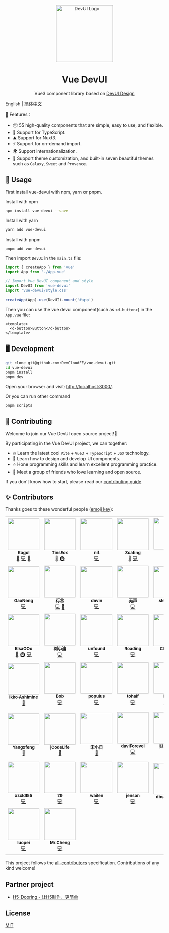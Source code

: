 <p align="center">
  <a href="https://devui.design/" target="_blank" rel="noopener noreferrer">
    <img alt="DevUI Logo" src="https://vue-devui.github.io/assets/logo.svg" width="180" style="max-width:100%;">
  </a>
</p>

<h1 align="center">Vue DevUI</h1>

<p align="center">Vue3 component library based on <a href="https://devui.design/" target="_blank" rel="noopener noreferrer">DevUI Design</a></p>

English | [简体中文](README.zh-CN.md)

🌈 Features：

- 📦 55 high-quality components that are simple, easy to use, and flexible.
- 🔑 Support for TypeScript.
- ⛰️ Support for Nuxt3.
- ⚡ Support for on-demand import.
- 🌍 Support internationalization.
- 🎨 Support theme customization, and built-in seven beautiful themes such as `Galaxy`, `Sweet` and `Provence`.

## 🔧 Usage

First install vue-devui with npm, yarn or pnpm.

Install with npm

```sh
npm install vue-devui --save
```

Install with yarn

```sh
yarn add vue-devui
```

Install with pnpm

```sh
pnpm add vue-devui
```


Then import `DevUI` in the `main.ts` file:

```ts
import { createApp } from 'vue'
import App from './App.vue'

// Import Vue DevUI component and style
import DevUI from 'vue-devui'
import 'vue-devui/style.css'

createApp(App).use(DevUI).mount('#app')
```

Then you can use the vue devui component(such as `<d-button>`) in the `App.vue` file:

```vue
<template>
  <d-button>Button</d-button>
</template>
```

## 🖥️ Development

```sh
git clone git@github.com:DevCloudFE/vue-devui.git
cd vue-devui
pnpm install
pnpm dev
```

Open your browser and visit: [http://localhost:3000/](http://localhost:3000/).

Or you can run other command

```sh
pnpm scripts
```

## 🤝 Contributing

Welcome to join our Vue DevUI open source project!🎉

By participating in the Vue DevUI project, we can together:

- 🔥 Learn the latest cool `Vite` + `Vue3` + `TypeScript` + `JSX` technology.
- 🎁 Learn how to design and develop UI components.
- ⭐ Hone programming skills and learn excellent programming practice.
- 🎊 Meet a group of friends who love learning and open source.

If you don't know how to start, please read our [contributing guide](https://vue-devui.github.io/contributing/)

## ✨ Contributors

Thanks goes to these wonderful people ([emoji key](https://allcontributors.org/docs/en/emoji-key)):

<!-- ALL-CONTRIBUTORS-LIST:START - Do not remove or modify this section -->
<!-- prettier-ignore-start -->
<!-- markdownlint-disable -->
<table>
  <tbody>
    <tr>
      <td align="center"><a href="https://juejin.cn/user/712139267650141"><img src="https://avatars.githubusercontent.com/u/9566362?v=4?s=100" width="100px;" alt=""/><br /><sub><b>Kagol</b></sub></a><br /><a href="#maintenance-kagol" title="Maintenance">🚧</a> <a href="https://github.com/DevCloudFE/vue-devui/commits?author=kagol" title="Code">💻</a> <a href="https://github.com/DevCloudFE/vue-devui/commits?author=kagol" title="Documentation">📖</a></td>
      <td align="center"><a href="https://github.com/TinsFox"><img src="https://avatars.githubusercontent.com/u/33956589?v=4?s=100" width="100px;" alt=""/><br /><sub><b>TinsFox</b></sub></a><br /><a href="#maintenance-TinsFox" title="Maintenance">🚧</a> <a href="#infra-TinsFox" title="Infrastructure (Hosting, Build-Tools, etc)">🚇</a></td>
      <td align="center"><a href="https://github.com/lnzhangsong"><img src="https://avatars.githubusercontent.com/u/15092594?v=4?s=100" width="100px;" alt=""/><br /><sub><b>nif</b></sub></a><br /><a href="https://github.com/DevCloudFE/vue-devui/commits?author=lnzhangsong" title="Code">💻</a></td>
      <td align="center"><a href="https://github.com/Zcating"><img src="https://avatars.githubusercontent.com/u/13329558?v=4?s=100" width="100px;" alt=""/><br /><sub><b>Zcating</b></sub></a><br /><a href="#maintenance-Zcating" title="Maintenance">🚧</a> <a href="https://github.com/DevCloudFE/vue-devui/commits?author=Zcating" title="Code">💻</a></td>
      <td align="center"><a href="https://github.com/sufuwang"><img src="https://avatars.githubusercontent.com/u/46395105?v=4?s=100" width="100px;" alt=""/><br /><sub><b>王凯</b></sub></a><br /><a href="https://github.com/DevCloudFE/vue-devui/commits?author=sufuwang" title="Code">💻</a></td>
      <td align="center"><a href="https://github.com/iel-h"><img src="https://avatars.githubusercontent.com/u/53589602?v=4?s=100" width="100px;" alt=""/><br /><sub><b>iel</b></sub></a><br /><a href="#maintenance-iel-h" title="Maintenance">🚧</a> <a href="https://github.com/DevCloudFE/vue-devui/commits?author=iel-h" title="Code">💻</a></td>
      <td align="center"><a href="https://github.com/chenxi24"><img src="https://avatars.githubusercontent.com/u/40349890?v=4?s=100" width="100px;" alt=""/><br /><sub><b>chenxi24</b></sub></a><br /><a href="https://github.com/DevCloudFE/vue-devui/commits?author=chenxi24" title="Code">💻</a></td>
      <td align="center"><a href="https://github.com/asdlml6"><img src="https://avatars.githubusercontent.com/u/61737780?v=4?s=100" width="100px;" alt=""/><br /><sub><b>小九九</b></sub></a><br /><a href="https://github.com/DevCloudFE/vue-devui/commits?author=asdlml6" title="Code">💻</a></td>
      <td align="center"><a href="http://blog.alanlee.top"><img src="https://avatars.githubusercontent.com/u/42601044?v=4?s=100" width="100px;" alt=""/><br /><sub><b>AlanLee</b></sub></a><br /><a href="https://github.com/DevCloudFE/vue-devui/commits?author=AlanLee97" title="Code">💻</a></td>
      <td align="center"><a href="https://github.com/ForeseeBear"><img src="https://avatars.githubusercontent.com/u/15258339?v=4?s=100" width="100px;" alt=""/><br /><sub><b>Echo</b></sub></a><br /><a href="https://github.com/DevCloudFE/vue-devui/commits?author=ForeseeBear" title="Code">💻</a></td>
    </tr>
    <tr>
      <td align="center"><a href="https://github.com/GaoNeng-wWw"><img src="https://avatars.githubusercontent.com/u/31283122?v=4?s=100" width="100px;" alt=""/><br /><sub><b>GaoNeng</b></sub></a><br /><a href="https://github.com/DevCloudFE/vue-devui/commits?author=GaoNeng-wWw" title="Code">💻</a></td>
      <td align="center"><a href="https://github.com/xingyan95"><img src="https://avatars.githubusercontent.com/u/11143986?v=4?s=100" width="100px;" alt=""/><br /><sub><b>行言</b></sub></a><br /><a href="https://github.com/DevCloudFE/vue-devui/commits?author=xingyan95" title="Code">💻</a> <a href="https://github.com/DevCloudFE/vue-devui/issues?q=author%3Axingyan95" title="Bug reports">🐛</a></td>
      <td align="center"><a href="https://devin974.github.io/"><img src="https://avatars.githubusercontent.com/u/67035714?v=4?s=100" width="100px;" alt=""/><br /><sub><b>devin</b></sub></a><br /><a href="https://github.com/DevCloudFE/vue-devui/commits?author=devin974" title="Code">💻</a></td>
      <td align="center"><a href="https://juejin.cn/user/1618116899507735/posts"><img src="https://avatars.githubusercontent.com/u/70649502?v=4?s=100" width="100px;" alt=""/><br /><sub><b>无声</b></sub></a><br /><a href="https://github.com/DevCloudFE/vue-devui/commits?author=ivestszheng" title="Code">💻</a></td>
      <td align="center"><a href="https://github.com/zxlfly"><img src="https://avatars.githubusercontent.com/u/26324442?v=4?s=100" width="100px;" alt=""/><br /><sub><b>sleep_fish</b></sub></a><br /><a href="https://github.com/DevCloudFE/vue-devui/commits?author=zxlfly" title="Code">💻</a></td>
      <td align="center"><a href="https://github.com/whylost"><img src="https://avatars.githubusercontent.com/u/62528887?v=4?s=100" width="100px;" alt=""/><br /><sub><b>迷心whylost</b></sub></a><br /><a href="https://github.com/DevCloudFE/vue-devui/commits?author=whylost" title="Code">💻</a></td>
      <td align="center"><a href="https://juejin.im/user/5c15d35fe51d4545ae495e43"><img src="https://avatars.githubusercontent.com/u/31237954?v=4?s=100" width="100px;" alt=""/><br /><sub><b>X.Q. Chen</b></sub></a><br /><a href="#infra-brenner8023" title="Infrastructure (Hosting, Build-Tools, etc)">🚇</a> <a href="https://github.com/DevCloudFE/vue-devui/commits?author=brenner8023" title="Code">💻</a></td>
      <td align="center"><a href="https://github.com/git-Where"><img src="https://avatars.githubusercontent.com/u/16344566?v=4?s=100" width="100px;" alt=""/><br /><sub><b>葉家男孩</b></sub></a><br /><a href="https://github.com/DevCloudFE/vue-devui/commits?author=git-Where" title="Code">💻</a></td>
      <td align="center"><a href="https://github.com/CatsAndMice"><img src="https://avatars.githubusercontent.com/u/58327088?v=4?s=100" width="100px;" alt=""/><br /><sub><b>lihai</b></sub></a><br /><a href="https://github.com/DevCloudFE/vue-devui/commits?author=CatsAndMice" title="Code">💻</a></td>
      <td align="center"><a href="http://www.naluduo.vip"><img src="https://avatars.githubusercontent.com/u/28448589?v=4?s=100" width="100px;" alt=""/><br /><sub><b>纳撸多</b></sub></a><br /><a href="https://github.com/DevCloudFE/vue-devui/commits?author=naluduo233" title="Code">💻</a></td>
    </tr>
    <tr>
      <td align="center"><a href="https://github.com/ElsaOOo"><img src="https://avatars.githubusercontent.com/u/48074435?v=4?s=100" width="100px;" alt=""/><br /><sub><b>ElsaOOo</b></sub></a><br /><a href="#maintenance-ElsaOOo" title="Maintenance">🚧</a> <a href="#infra-ElsaOOo" title="Infrastructure (Hosting, Build-Tools, etc)">🚇</a> <a href="https://github.com/DevCloudFE/vue-devui/commits?author=ElsaOOo" title="Code">💻</a></td>
      <td align="center"><a href="https://github.com/liuxdi"><img src="https://avatars.githubusercontent.com/u/10958003?v=4?s=100" width="100px;" alt=""/><br /><sub><b>刘小迪</b></sub></a><br /><a href="https://github.com/DevCloudFE/vue-devui/commits?author=liuxdi" title="Code">💻</a></td>
      <td align="center"><a href="https://github.com/unfound"><img src="https://avatars.githubusercontent.com/u/32935349?v=4?s=100" width="100px;" alt=""/><br /><sub><b>unfound</b></sub></a><br /><a href="https://github.com/DevCloudFE/vue-devui/commits?author=unfound" title="Code">💻</a></td>
      <td align="center"><a href="https://github.com/Roading"><img src="https://avatars.githubusercontent.com/u/7751774?v=4?s=100" width="100px;" alt=""/><br /><sub><b>Roading</b></sub></a><br /><a href="https://github.com/DevCloudFE/vue-devui/commits?author=Roading" title="Code">💻</a></td>
      <td align="center"><a href="http://inreasons.cn"><img src="https://avatars.githubusercontent.com/u/47918504?v=4?s=100" width="100px;" alt=""/><br /><sub><b>Chestnut</b></sub></a><br /><a href="https://github.com/DevCloudFE/vue-devui/commits?author=banlify" title="Code">💻</a></td>
      <td align="center"><a href="https://github.com/c0dedance"><img src="https://avatars.githubusercontent.com/u/38075730?v=4?s=100" width="100px;" alt=""/><br /><sub><b>c0dedance</b></sub></a><br /><a href="https://github.com/DevCloudFE/vue-devui/commits?author=c0dedance" title="Code">💻</a></td>
      <td align="center"><a href="https://github.com/duqingyu"><img src="https://avatars.githubusercontent.com/u/30541930?v=4?s=100" width="100px;" alt=""/><br /><sub><b>杜庆愉</b></sub></a><br /><a href="https://github.com/DevCloudFE/vue-devui/commits?author=duqingyu" title="Code">💻</a></td>
      <td align="center"><a href="https://github.com/linxiang07"><img src="https://avatars.githubusercontent.com/u/40119767?v=4?s=100" width="100px;" alt=""/><br /><sub><b>linxiang</b></sub></a><br /><a href="https://github.com/DevCloudFE/vue-devui/commits?author=linxiang07" title="Code">💻</a></td>
      <td align="center"><a href="https://github.com/nextniko"><img src="https://avatars.githubusercontent.com/u/40553790?v=4?s=100" width="100px;" alt=""/><br /><sub><b>掘墓忍者</b></sub></a><br /><a href="https://github.com/DevCloudFE/vue-devui/commits?author=nextniko" title="Code">💻</a></td>
      <td align="center"><a href="https://github.com/zcj996"><img src="https://avatars.githubusercontent.com/u/52314078?v=4?s=100" width="100px;" alt=""/><br /><sub><b>一个大胖子</b></sub></a><br /><a href="https://github.com/DevCloudFE/vue-devui/commits?author=zcj996" title="Code">💻</a> <a href="https://github.com/DevCloudFE/vue-devui/commits?author=zcj996" title="Documentation">📖</a></td>
    </tr>
    <tr>
      <td align="center"><a href="https://bandism.net/"><img src="https://avatars.githubusercontent.com/u/22633385?v=4?s=100" width="100px;" alt=""/><br /><sub><b>Ikko Ashimine</b></sub></a><br /><a href="https://github.com/DevCloudFE/vue-devui/commits?author=eltociear" title="Documentation">📖</a></td>
      <td align="center"><a href="https://xiaoborao.github.io/"><img src="https://avatars.githubusercontent.com/u/27467603?v=4?s=100" width="100px;" alt=""/><br /><sub><b>Bob</b></sub></a><br /><a href="https://github.com/DevCloudFE/vue-devui/commits?author=xiaoboRao" title="Code">💻</a></td>
      <td align="center"><a href="https://github.com/NidusP"><img src="https://avatars.githubusercontent.com/u/30283065?v=4?s=100" width="100px;" alt=""/><br /><sub><b>populus</b></sub></a><br /><a href="https://github.com/DevCloudFE/vue-devui/commits?author=NidusP" title="Code">💻</a></td>
      <td align="center"><a href="https://github.com/554246839"><img src="https://avatars.githubusercontent.com/u/24663941?v=4?s=100" width="100px;" alt=""/><br /><sub><b>tohalf</b></sub></a><br /><a href="https://github.com/DevCloudFE/vue-devui/commits?author=554246839" title="Code">💻</a></td>
      <td align="center"><a href="https://github.com/Lonely-shang"><img src="https://avatars.githubusercontent.com/u/34124930?v=4?s=100" width="100px;" alt=""/><br /><sub><b>Miliky</b></sub></a><br /><a href="https://github.com/DevCloudFE/vue-devui/commits?author=Lonely-shang" title="Code">💻</a> <a href="https://github.com/DevCloudFE/vue-devui/commits?author=Lonely-shang" title="Tests">⚠️</a></td>
      <td align="center"><a href="https://github.com/MICD0704"><img src="https://avatars.githubusercontent.com/u/20532893?v=4?s=100" width="100px;" alt=""/><br /><sub><b>MICD</b></sub></a><br /><a href="https://github.com/DevCloudFE/vue-devui/commits?author=MICD0704" title="Code">💻</a> <a href="https://github.com/DevCloudFE/vue-devui/issues?q=author%3AMICD0704" title="Bug reports">🐛</a></td>
      <td align="center"><a href="https://github.com/ming-bin"><img src="https://avatars.githubusercontent.com/u/54826175?v=4?s=100" width="100px;" alt=""/><br /><sub><b>mingBin</b></sub></a><br /><a href="https://github.com/DevCloudFE/vue-devui/commits?author=ming-bin" title="Code">💻</a> <a href="https://github.com/DevCloudFE/vue-devui/issues?q=author%3Aming-bin" title="Bug reports">🐛</a></td>
      <td align="center"><a href="https://github.com/icjs-cc"><img src="https://avatars.githubusercontent.com/u/27618209?v=4?s=100" width="100px;" alt=""/><br /><sub><b>陈剑术</b></sub></a><br /><a href="https://github.com/DevCloudFE/vue-devui/commits?author=icjs-cc" title="Code">💻</a></td>
      <td align="center"><a href="https://www.merlin218.top/"><img src="https://avatars.githubusercontent.com/u/61051874?v=4?s=100" width="100px;" alt=""/><br /><sub><b>Merlin218</b></sub></a><br /><a href="https://github.com/DevCloudFE/vue-devui/issues?q=author%3AMerlin218" title="Bug reports">🐛</a></td>
      <td align="center"><a href="https://github.com/jingyiliu"><img src="https://avatars.githubusercontent.com/u/6957175?v=4?s=100" width="100px;" alt=""/><br /><sub><b>Johnny.Liu</b></sub></a><br /><a href="https://github.com/DevCloudFE/vue-devui/issues?q=author%3Ajingyiliu" title="Bug reports">🐛</a></td>
    </tr>
    <tr>
      <td align="center"><a href="https://github.com/Yangxfeng"><img src="https://avatars.githubusercontent.com/u/35209766?v=4?s=100" width="100px;" alt=""/><br /><sub><b>Yangxfeng</b></sub></a><br /><a href="https://github.com/DevCloudFE/vue-devui/issues?q=author%3AYangxfeng" title="Bug reports">🐛</a></td>
      <td align="center"><a href="https://github.com/jCodeLife"><img src="https://avatars.githubusercontent.com/u/50767049?v=4?s=100" width="100px;" alt=""/><br /><sub><b>jCodeLife</b></sub></a><br /><a href="https://github.com/DevCloudFE/vue-devui/issues?q=author%3AjCodeLife" title="Bug reports">🐛</a></td>
      <td align="center"><a href="https://github.com/XiaoRIGE"><img src="https://avatars.githubusercontent.com/u/33147011?v=4?s=100" width="100px;" alt=""/><br /><sub><b>宋小日</b></sub></a><br /><a href="https://github.com/DevCloudFE/vue-devui/issues?q=author%3AXiaoRIGE" title="Bug reports">🐛</a></td>
      <td align="center"><a href="https://github.com/daviForevel"><img src="https://avatars.githubusercontent.com/u/39021499?v=4?s=100" width="100px;" alt=""/><br /><sub><b>daviForevel</b></sub></a><br /><a href="https://github.com/DevCloudFE/vue-devui/commits?author=daviForevel" title="Code">💻</a></td>
      <td align="center"><a href="https://github.com/lj1990111"><img src="https://avatars.githubusercontent.com/u/8649913?v=4?s=100" width="100px;" alt=""/><br /><sub><b>lj1990111</b></sub></a><br /><a href="https://github.com/DevCloudFE/vue-devui/commits?author=lj1990111" title="Code">💻</a></td>
      <td align="center"><a href="https://github.com/newer2333"><img src="https://avatars.githubusercontent.com/u/32949033?v=4?s=100" width="100px;" alt=""/><br /><sub><b>newer2333</b></sub></a><br /><a href="https://github.com/DevCloudFE/vue-devui/commits?author=newer2333" title="Code">💻</a></td>
      <td align="center"><a href="https://husky-bear.gitee.io/blob/"><img src="https://avatars.githubusercontent.com/u/50540342?v=4?s=100" width="100px;" alt=""/><br /><sub><b>哈士奇-黄</b></sub></a><br /><a href="https://github.com/DevCloudFE/vue-devui/commits?author=Husky-Yellow" title="Code">💻</a></td>
      <td align="center"><a href="http://innei.ren"><img src="https://avatars.githubusercontent.com/u/41265413?v=4?s=100" width="100px;" alt=""/><br /><sub><b>寻</b></sub></a><br /><a href="https://github.com/DevCloudFE/vue-devui/commits?author=Innei" title="Code">💻</a></td>
      <td align="center"><a href="https://github.com/aolyang"><img src="https://avatars.githubusercontent.com/u/72056179?v=4?s=100" width="100px;" alt=""/><br /><sub><b>Anthonio OuYang</b></sub></a><br /><a href="https://github.com/DevCloudFE/vue-devui/commits?author=aolyang" title="Code">💻</a></td>
      <td align="center"><a href="https://yyblog.top"><img src="https://avatars.githubusercontent.com/u/57666140?v=4?s=100" width="100px;" alt=""/><br /><sub><b>FlingYP</b></sub></a><br /><a href="https://github.com/DevCloudFE/vue-devui/commits?author=flingyp" title="Code">💻</a></td>
    </tr>
    <tr>
      <td align="center"><a href="https://github.com/xzxldl55"><img src="https://avatars.githubusercontent.com/u/22699218?v=4?s=100" width="100px;" alt=""/><br /><sub><b>xzxldl55</b></sub></a><br /><a href="https://github.com/DevCloudFE/vue-devui/commits?author=xzxldl55" title="Code">💻</a></td>
      <td align="center"><a href="https://github.com/79E"><img src="https://avatars.githubusercontent.com/u/71202421?v=4?s=100" width="100px;" alt=""/><br /><sub><b>79</b></sub></a><br /><a href="https://github.com/DevCloudFE/vue-devui/commits?author=79E" title="Code">💻</a></td>
      <td align="center"><a href="https://github.com/SituC"><img src="https://avatars.githubusercontent.com/u/29355875?v=4?s=100" width="100px;" alt=""/><br /><sub><b>wailen</b></sub></a><br /><a href="https://github.com/DevCloudFE/vue-devui/commits?author=SituC" title="Code">💻</a></td>
      <td align="center"><a href="https://github.com/JensonMiao"><img src="https://avatars.githubusercontent.com/u/46488783?v=4?s=100" width="100px;" alt=""/><br /><sub><b>jenson</b></sub></a><br /><a href="https://github.com/DevCloudFE/vue-devui/commits?author=JensonMiao" title="Code">💻</a></td>
      <td align="center"><a href="https://github.com/dbsdaicheng"><img src="https://avatars.githubusercontent.com/u/62135142?v=4?s=100" width="100px;" alt=""/><br /><sub><b>dbsdaicheng</b></sub></a><br /><a href="https://github.com/DevCloudFE/vue-devui/commits?author=dbsdaicheng" title="Tests">⚠️</a></td>
      <td align="center"><a href="https://github.com/qinwencheng"><img src="https://avatars.githubusercontent.com/u/24841685?v=4?s=100" width="100px;" alt=""/><br /><sub><b>qinwencheng</b></sub></a><br /><a href="https://github.com/DevCloudFE/vue-devui/commits?author=qinwencheng" title="Code">💻</a></td>
      <td align="center"><a href="https://github.com/angelanana"><img src="https://avatars.githubusercontent.com/u/63281354?v=4?s=100" width="100px;" alt=""/><br /><sub><b>Angelanana</b></sub></a><br /><a href="https://github.com/DevCloudFE/vue-devui/commits?author=angelanana" title="Code">💻</a></td>
      <td align="center"><a href="https://github.com/joo1es"><img src="https://avatars.githubusercontent.com/u/76929557?v=4?s=100" width="100px;" alt=""/><br /><sub><b>joo1es</b></sub></a><br /><a href="https://github.com/DevCloudFE/vue-devui/commits?author=joo1es" title="Code">💻</a></td>
      <td align="center"><a href="https://github.com/handsomezyw"><img src="https://avatars.githubusercontent.com/u/34366225?v=4?s=100" width="100px;" alt=""/><br /><sub><b>handsomezyw</b></sub></a><br /><a href="https://github.com/DevCloudFE/vue-devui/commits?author=handsomezyw" title="Code">💻</a></td>
      <td align="center"><a href="https://github.com/iamyoki"><img src="https://avatars.githubusercontent.com/u/74389358?v=4?s=100" width="100px;" alt=""/><br /><sub><b>Yoki</b></sub></a><br /><a href="https://github.com/DevCloudFE/vue-devui/commits?author=iamyoki" title="Code">💻</a></td>
    </tr>
    <tr>
      <td align="center"><a href="https://github.com/LadyChatterleyLover"><img src="https://avatars.githubusercontent.com/u/35223515?v=4?s=100" width="100px;" alt=""/><br /><sub><b>luopei</b></sub></a><br /><a href="https://github.com/DevCloudFE/vue-devui/commits?author=LadyChatterleyLover" title="Code">💻</a></td>
      <td align="center"><a href="https://github.com/wowCheng"><img src="https://avatars.githubusercontent.com/u/69743874?v=4?s=100" width="100px;" alt=""/><br /><sub><b>Mr.Cheng</b></sub></a><br /><a href="https://github.com/DevCloudFE/vue-devui/commits?author=wowCheng" title="Code">💻</a></td>
    </tr>
  </tbody>
</table>

<!-- markdownlint-restore -->
<!-- prettier-ignore-end -->

<!-- ALL-CONTRIBUTORS-LIST:END -->

This project follows the [all-contributors](https://github.com/all-contributors/all-contributors) specification. Contributions of any kind welcome!

## Partner project

- [H5-Dooring - 让H5制作，更简单](http://h5.dooring.cn/)

## License

[MIT](https://github.com/DevCloudFE/vue-devui/blob/dev/LICENSE)
